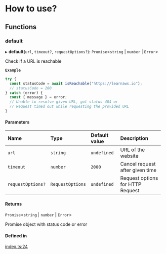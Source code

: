 # How to use?

## Functions

### default

▸ **default**(`url`, `timeout?`, `requestOptions?`): `Promise`<`string` \| `number` \| `Error`\>

Check if a URL is reachable

**`Example`**

```ts
try {
  const statusCode = await isReachable("https://learnaws.io");
  // statusCode = 200
} catch (error) {
  const { message } = error;
  // Unable to resolve given URL, got status 404 or
  // Request timed out while requesting the provided URL
}
```

#### Parameters

| Name | Type | Default value | Description |
| :------ | :------ | :------ | :------ |
| `url` | `string` | `undefined` | URL of the website |
| `timeout` | `number` | `2000` | Cancel request after given time |
| `requestOptions?` | `RequestOptions` | `undefined` | Request options for HTTP Request |

#### Returns

`Promise`<`string` \| `number` \| `Error`\>

Promise object with status code or error

#### Defined in

[index.ts:24](https://github.com/ShivamJoker/reachy-url/blob/3630a09/index.ts#L24)
